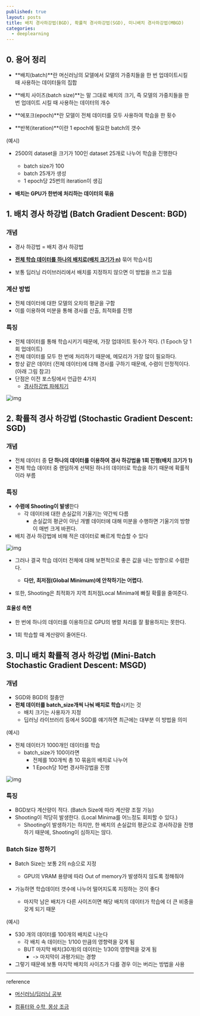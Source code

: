 ```yaml
---
published: true
layout: posts
title: 배치 경사하강법(BGD), 확률적 경사하강법(SGD), 미니배치 경사하강법(MBGD)
categories: 
  - deeplearning
---
```




## 0. 용어 정리

- **배치(batch)**란 머신러닝의 모델에서 모델의 가중치들을 한 번 업데이트시킬 때 사용하는 데이터들의 집합

- **배치 사이즈(batch size)**는 말 그대로 배치의 크기, 즉 모델의 가중치들을 한 번 업데이트 시킬 때 사용하는 데이터의 개수

- **에포크(epoch)**란 모델이 전체 데이터를 모두 사용하여 학습을 한 횟수

- **반복(iteration)**이란 1 epoch에 필요한 batch의 갯수



(예시)

- 2500의 dataset을 크기가 100인 dataset 25개로 나누어 학습을 진행한다
	- batch size가 100
	- batch 25개가 생성
	- 1 epoch당 25번의 iteration이 생김



- **배치는 GPU가 한번에 처리하는 데이터의 묶음**



## 1. 배치 경사 하강법 (Batch Gradient Descent: BGD)

### 개념

- 경사 하강법 = 배치 경사 하강법

- **<u>전체 학습 데이터를 하나의 배치로(배치 크기가 n)</u>** 묶어 학습시킴
- 보통 딥러닝 라이브러리에서 배치를 지정하지 않으면 이 방법을 쓰고 있음



### 계산 방법

- 전체 데이터에 대한 모델의 오차의 평균을 구함
- 이를 이용하여 미분을 통해 경사를 산출, 최적화를 진행



### 특징

- 전체 데이터를 통해 학습시키기 때문에, 가장 업데이트 횟수가 적다. (1 Epoch 당 1회 업데이트)
- 전체 데이터를 모두 한 번에 처리하기 때문에, 메모리가 가장 많이 필요하다.
- 항상 같은 데이터 (전체 데이터)에 대해 경사를 구하기 때문에, 수렴이 안정적이다. (아래 그림 참고)
- 단점은 이전 포스팅에서 언급한 4가지
	- [경사하강법 파헤치기](https://ridealist.github.io/deeplearning/gradient-descent-1/)


![img](https://blog.kakaocdn.net/dn/xzcf3/btqEuYhYtuF/jfMqBQlOKTq94H15yADKrK/img.png)



## 2. 확률적 경사 하강법 (Stochastic Gradient Descent: SGD)

### 개념

- 전체 데이터 중 **단 하나의 데이터를 이용하여 경사 하강법을 1회 진행(배치 크기가 1)**
- 전체 학습 데이터 중 랜덤하게 선택된 하나의 데이터로 학습을 하기 때문에 확률적 이라 부름



### 특징

- **수렴에 Shooting이 발생**한다
	- 각 데이터에 대한 손실값의 기울기는 약간씩 다름
		- 손실값의 평균이 아닌 개별 데이터에 대해 미분을 수행하면 기울기의 방향이 매번 크게 바뀐다.
- 배치 경사 하강법에 비해 적은 데이터로 빠르게 학습할 수 있다

![img](https://blog.kakaocdn.net/dn/7hWCJ/btqEuYhZtI9/YXwknUwaKcMhJOdhTUyRR1/img.png)



- 그러나 결국 학습 데이터 전체에 대해 보편적으로 좋은 값을 내는 방향으로 수렴한다.
	- **다만, 최저점(Global Minimum)에 안착하기는 어렵다.**

- 또한, Shooting은 최적화가 지역 최저점Local Minima에 빠질 확률을 줄여준다.



#### 효율성 측면

- 한 번에 하나의 데이터를 이용하므로 GPU의 병렬 처리를 잘 활용하지는 못한다.

- 1회 학습할 때 계산량이 줄어든다.

	

## 3. 미니 배치 확률적 경사 하강법 (Mini-Batch Stochastic Gradient Descent: MSGD)

### 개념

- SGD와 BGD의 절충안
- **전체 데이터를 batch_size개씩 나눠 배치로 학습**시키는 것
	- 배치 크기는 사용자가 지정
	- 딥러닝 라이브러리 등에서 SGD를 얘기하면 최근에는 대부분 이 방법을 의미



(예시)

- 전체 데이터가 1000개인 데이터를 학습
	- batch_size가 100이라면
		- 전체를 100개씩 총 10 묶음의 배치로 나누어
		- 1 Epoch당 10번 경사하강법을 진행



![img](https://blog.kakaocdn.net/dn/bkVbjU/btqEtOUJD9H/L9KHdOnSukjHnhlRwRERy1/img.png)

### 특징

- BGD보다 계산량이 적다. (Batch Size에 따라 계산량 조절 가능)
- Shooting이 적당히 발생한다. (Local Minima를 어느정도 회피할 수 있다.)
	- Shooting이 발생하기는 하지만, 한 배치의 손실값의 평균으로 경사하강을 진행하기 때문에, Shooting이 심하지는 않다.



### Batch Size 정하기



- Batch Size는 보통 2의 n승으로 지정
	- GPU의 VRAM 용량에 따라 Out of memory가 발생하지 않도록 정해줘야

- 가능하면 학습데이터 갯수에 나누어 떨어지도록 지정하는 것이 좋다
	- 마지막 남은 배치가 다른 사이즈이면 해당 배치의 데이터가 학습에 더 큰 비중을 갖게 되기 때문



(예시)

- 530 개의 데이터를 100개의 배치로 나눈다
	- 각 배치 속 데이터는 1/100 만큼의 영향력을 갖게 됨
	- BUT 마지막 배치(30개)의 데이터는 1/30의 영향력을 갖게 됨
		- -> 마지막이 과평가되는 경향
- 그렇기 때문에 보통 마지막 배치의 사이즈가 다를 경우 이는 버리는 방법을 사용



---



reference

- [머신러닝/딥러닝 공부](https://yhyun225.tistory.com/7)

- [컴퓨터와 수학, 몽상 조금](https://skyil.tistory.com/68)
